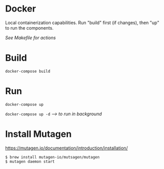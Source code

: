 # Docker

Local containerization capabilities.  Run "build" first (if changes), then "up" to run the components.

*See Makefile for actions*

# Build

`docker-compose build`

# Run

`docker-compose up`

`docker-compose up -d` *--> to run in background*

# Install Mutagen

https://mutagen.io/documentation/introduction/installation/

```
$ brew install mutagen-io/mutsagen/mutagen
$ mutagen daemon start
```
